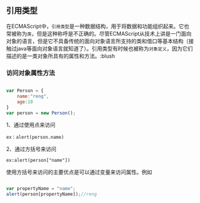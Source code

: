 ## 引用类型 

在ECMAScript中，`引用类型`是一种数据结构，用于将数据和功能组织起来。它也常被称为`类`，但是这种称呼是不正确的。尽管ECMAScript从技术上讲是一门面向对象的语言，但是它不具备传统的面向对象语言所支持的类和借口等基本结构（接触过java等面向对象语言就知道了）。引用类型有时候也被称为`对象定义`，因为它们描述的是一类对象所具有的属性和方法。:blush

### 访问对象属性方法

```javascript

var Person = {
    name:"reng",
    age:10
}
var person = new Person();

```

1、通过使用点来访问

`ex：alert(person.name)`

2、通过方括号来访问

`ex:alert(person["name"])`

使用方括号来访问的主要优点是可以通过变量来访问属性。例如
```javascript

var propertyName = "name";
alert(person[propertyName]);//reng

```
